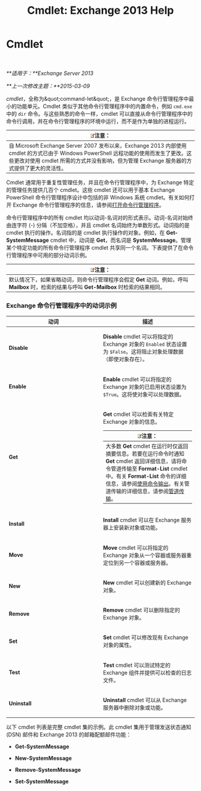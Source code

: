﻿---
title: 'Cmdlet: Exchange 2013 Help'
TOCTitle: Cmdlet
ms:assetid: 1d741dea-1eb8-4909-850f-63d4efaa1a32
ms:mtpsurl: https://technet.microsoft.com/zh-cn/library/Aa996589(v=EXCHG.150)
ms:contentKeyID: 50490165
ms.date: 05/21/2018
mtps_version: v=EXCHG.150
ms.translationtype: MT
---

# Cmdlet

 

_**适用于：**Exchange Server 2013_

_**上一次修改主题：**2015-03-09_

*cmdlet*，全称为\&quot;command-let\&quot;，是 Exchange 命令行管理程序中最小的功能单元。Cmdlet 类似于其他命令行管理程序中的内置命令，例如 `cmd.exe` 中的 `dir` 命令。与这些熟悉的命令一样，cmdlet 可以直接从命令行管理程序中的命令行调用，并在命令行管理程序的环境中运行，而不是作为单独的进程运行。

<table>
<thead>
<tr class="header">
<th><img src="images/Bb124558.note(EXCHG.150).gif" title="注意" alt="注意" />注意：</th>
</tr>
</thead>
<tbody>
<tr class="odd">
<td>自 Microsoft Exchange Server 2007 发布以来，Exchange 2013 内部使用 cmdlet 的方式已由于 Windows PowerShell 远程功能的使用而发生了更改。这些更改对使用 cmdlet 所需的方式并没有影响，但为管理 Exchange 服务器的方式提供了更大的灵活性。</td>
</tr>
</tbody>
</table>


Cmdlet 通常用于重复性管理任务，并且在命令行管理程序中，为 Exchange 特定的管理任务提供几百个 cmdlet。这些 cmdlet 还可以用于基本 Exchange PowerShell 命令行管理程序设计中包括的非 Windows 系统 cmdlet。有关如何打开 Exchange 命令行管理程序的信息，请参阅[打开命令行管理程序](https://technet.microsoft.com/zh-cn/library/dd638134\(v=exchg.150\))。

命令行管理程序中的所有 cmdlet 均以动词-名词对的形式表示。动词-名词对始终由连字符 (-) 分隔（不加空格），并且 cmdlet 名词始终为单数形式。动词指的是 cmdlet 执行的操作。名词指的是 cmdlet 执行操作的对象。例如，在 **Get-SystemMessage** cmdlet 中，动词是 **Get**，而名词是 **SystemMessage**。管理某个特定功能的所有命令行管理程序 cmdlet 共享同一个名词。下表提供了在命令行管理程序中可用的部分动词示例。

<table>
<thead>
<tr class="header">
<th><img src="images/Bb124558.note(EXCHG.150).gif" title="注意" alt="注意" />注意：</th>
</tr>
</thead>
<tbody>
<tr class="odd">
<td>默认情况下，如果省略动词，则命令行管理程序会假定 <strong>Get</strong> 动词。例如，呼叫 <strong>Mailbox</strong> 时，检索的结果与呼叫 <strong>Get-Mailbox</strong> 时检索的结果相同。</td>
</tr>
</tbody>
</table>


### Exchange 命令行管理程序中的动词示例

<table>
<colgroup>
<col style="width: 50%" />
<col style="width: 50%" />
</colgroup>
<thead>
<tr class="header">
<th>动词</th>
<th>描述</th>
</tr>
</thead>
<tbody>
<tr class="odd">
<td><p><strong>Disable</strong></p></td>
<td><p><strong>Disable</strong> cmdlet 可以将指定的 Exchange 对象的 <code>Enabled</code> 状态设置为 <code>$False</code>。这将阻止对象处理数据（即使对象存在）。</p></td>
</tr>
<tr class="even">
<td><p><strong>Enable</strong></p></td>
<td><p><strong>Enable</strong> cmdlet 可以将指定的 Exchange 对象的已启用状态设置为 <code>$True</code>。这将使对象可以处理数据。</p></td>
</tr>
<tr class="odd">
<td><p><strong>Get</strong></p></td>
<td><p><strong>Get</strong> cmdlet 可以检索有关特定 Exchange 对象的信息。</p>
<table>
<thead>
<tr class="header">
<th><img src="images/Bb124558.note(EXCHG.150).gif" title="注意" alt="注意" />注意：</th>
</tr>
</thead>
<tbody>
<tr class="odd">
<td>大多数 <strong>Get</strong> cmdlet 在运行时仅返回摘要信息。若要在运行命令时通知 <strong>Get</strong> cmdlet 返回详细信息，请将命令管道传输至 <strong>Format-List</strong> cmdlet 中。有关 <strong>Format-List</strong> 命令的详细信息，请参阅<a href="working-with-command-output-exchange-2013-help.md">使用命令输出</a>。有关管道传输的详细信息，请参阅<a href="https://technet.microsoft.com/zh-cn/library/aa998260(v=exchg.150)">管道传输</a>。</td>
</tr>
</tbody>
</table>

</td>
</tr>
<tr class="even">
<td><p><strong>Install</strong></p></td>
<td><p><strong>Install</strong> cmdlet 可以在 Exchange 服务器上安装新对象或功能。</p></td>
</tr>
<tr class="odd">
<td><p><strong>Move</strong></p></td>
<td><p><strong>Move</strong> cmdlet 可以将指定的 Exchange 对象从一个容器或服务器重定位到另一个容器或服务器。</p></td>
</tr>
<tr class="even">
<td><p><strong>New</strong></p></td>
<td><p><strong>New</strong> cmdlet 可以创建新的 Exchange 对象。</p></td>
</tr>
<tr class="odd">
<td><p><strong>Remove</strong></p></td>
<td><p><strong>Remove</strong> cmdlet 可以删除指定的 Exchange 对象。</p></td>
</tr>
<tr class="even">
<td><p><strong>Set</strong></p></td>
<td><p><strong>Set</strong> cmdlet 可以修改现有 Exchange 对象的属性。</p></td>
</tr>
<tr class="odd">
<td><p><strong>Test</strong></p></td>
<td><p><strong>Test</strong> cmdlet 可以测试特定的 Exchange 组件并提供可以检查的日志文件。</p></td>
</tr>
<tr class="even">
<td><p><strong>Uninstall</strong></p></td>
<td><p><strong>Uninstall</strong> cmdlet 可以从 Exchange 服务器中删除对象或功能。</p></td>
</tr>
</tbody>
</table>


以下 cmdlet 列表是完整 cmdlet 集的示例。此 cmdlet 集用于管理发送状态通知 (DSN) 邮件和 Exchange 2013 的邮箱配额邮件功能：

  - **Get-SystemMessage**

  - **New-SystemMessage**

  - **Remove-SystemMessage**

  - **Set-SystemMessage**


